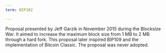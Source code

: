 ```yaml
---
term: BIP102

---
```

Proposal presented by Jeff Garzik in November 2015 during the Blocksize War. It aimed to increase the maximum block size from 1 MB to 2 MB through a hard fork. This proposal later inspired BIP109 and the implementation of Bitcoin Classic. The proposal was never adopted.